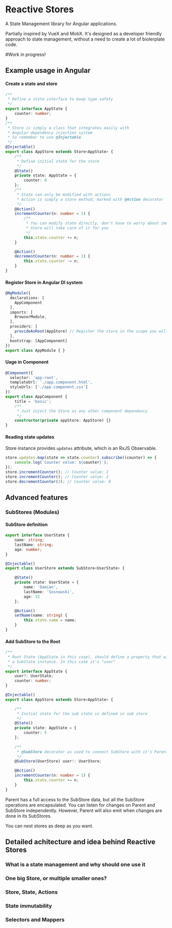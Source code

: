 # Reactive Stores

A State Management library for Angular applications.

Partially inspired by VueX and MobX. It's designed as a developer friendly approach to state management, without a need to create a lot of biolerplate code.

#Work in progress!

## Example usage in Angular

#### Create a state and store
```TypeScript
/**
 * Define a state interface to keep type safety
 */
export interface AppState {
    counter: number;
}
/**
 * Store is simply a class that integrates easily with
 * Angular dependency injection system
 * So remember to use @Injectable
 */
@Injectable()
export class AppStore extends Store<AppState> {
    /**
     * Define initial state for the store
     */
    @State()
    private state: AppState = {
        counter: 0
    };
    /**
     * State can only be modified with actions
     * Action is simply a store method, marked with @Action decorator
     */
    @Action()
    incrementCounter(n: number = 1) {
        /**
         * You can modify state directly, don't have to worry about immutability
         * Stora will take care of it for you
         */
        this.state.counter += n;
    }

    @Action()
    decrementCounter(n: number = 1) {
        this.state.counter -= n;
    }
}
```
#### Register Store in Angular DI system
```TypeScript
@NgModule({
  declarations: [
    AppComponent
  ],
  imports: [
    BrowserModule,
  ],
  providers: [
    provideAsRoot(AppStore) // Register the store in the scope you will be using it
  ],
  bootstrap: [AppComponent]
})
export class AppModule { }
```
#### Uage in Component
```TypeScript
@Component({
  selector: 'app-root',
  templateUrl: './app.component.html',
  styleUrls: ['./app.component.css']
})
export class AppComponent {
    title = 'basic';
    /**
     * Just inject the Store as any other component dependency
     */
    constructor(private appStore: AppStore) {}
}
```

#### Reading state updates
Store instance provides ```updates``` attribute, which is an RxJS Observable.
```TypeScript
store.updates.map(state => state.counter).subscribe((counter) => {
    console.log(`Counter value: ${counter}`);
});
store.incrementCounter(); // Counter value: 1
store.incrementCounter(); // Counter value: 2
store.decrementCounter(2); // Counter value: 0
```

## Advanced features

### SubStores (Modules)

#### SubStore definition
```TypeScript
export interface UserState {
    name: string;
    lastName: string;
    age: number;
}

@Injectable()
export class UserStore extends SubStore<UserState> {

    @State()
    private state: UserState = {
        name: 'Damian',
        lastName: 'Sosnowski',
        age: 32
    };

    @Action()
    setName(name: string) {
        this.state.name = name;
    }
}
```

#### Add SubStore to the Root
```TypeScript
/**
 * Root State (AppState in this case), should define a property that will store
 * a SubState instance. In this case it's "user"
 */
export interface AppState {
    user?: UserState;
    counter: number;
}

@Injectable()
export class AppStore extends Store<AppState> {

    /**
     * Initial state for the sub state is defined in sub store
     */
    @State()
    private state: AppState = {
        counter: 5
    };
    
    /**
     * @SubStore decorator us used to connect SubStore with it's Parent.
     */
    @SubStore(UserStore) user!: UserStore;

    @Action()
    incrementCounter(n: number = 1) {
        this.state.counter += n;
    }
}
```

Parent has a full access to the SubStore data, but all the SubStore operations are encapsulated.
You can listen for changes on Parent and SubStore independently. However, Parent will also emit when changes are done in its SubStores.

You can nest stores as deep as you want.

## Detailed achitecture and idea behind Reactive Stores

### What is a state management and why should one use it

### One big Store, or multiple smaller ones?

### Store, State, Actions

### State immutability

### Selectors and Mappers
